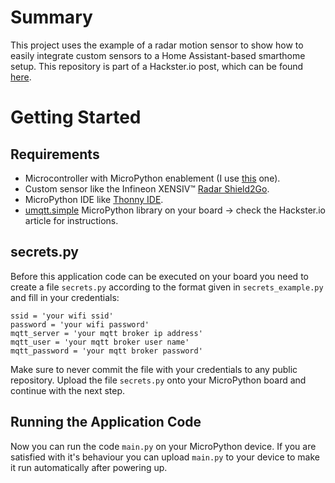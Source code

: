 # Summary
This project uses the example of a radar motion sensor to show how to easily integrate custom sensors to a Home Assistant-based smarthome setup.
This repository is part of a Hackster.io post, which can be found [here](https://www.hackster.io/Infineon_Team/upgrade-your-smarthome-with-radar-and-home-assistant-feb4cf).

# Getting Started

## Requirements
* Microcontroller with MicroPython enablement (I use [this](https://www.infineon.com/cms/en/product/evaluation-boards/cy8cproto-062-4343w/) one).
* Custom sensor like the Infineon XENSIV™ [Radar Shield2Go](https://www.infineon.com/cms/de/product/evaluation-boards/s2go-radar-bgt60ltr11/).
* MicroPython IDE like [Thonny IDE](https://thonny.org/).
* [umqtt.simple](https://github.com/micropython/micropython-lib/tree/master/umqtt.simple) MicroPython library on your board -> check the Hackster.io article for instructions.

## secrets.py
Before this application code can be executed on your board you need to create a file `secrets.py` according to the format given in `secrets_example.py` and fill in your credentials:
```
ssid = 'your wifi ssid'
password = 'your wifi password'
mqtt_server = 'your mqtt broker ip address'
mqtt_user = 'your mqtt broker user name'
mqtt_password = 'your mqtt broker password'
```
Make sure to never commit the file with your credentials to any public repository.
Upload the file `secrets.py` onto your MicroPython board and continue with the next step.

## Running the Application Code
Now you can run the code `main.py` on your MicroPython device. If you are satisfied with it's behaviour you can upload `main.py` to your device to make it run automatically after powering up.
